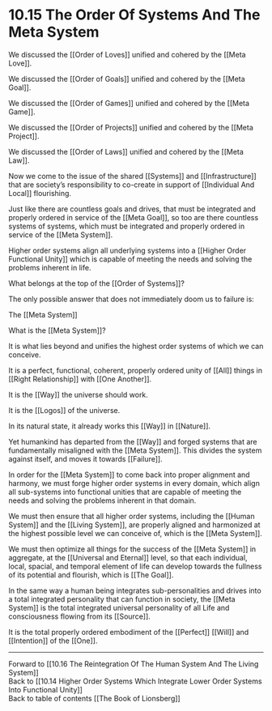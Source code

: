 # 10.15 The Order Of Systems And The Meta System

We discussed the [[Order of Loves]] unified and cohered by the [[Meta Love]]. 

We discussed the [[Order of Goals]] unified and cohered by the [[Meta Goal]]. 

We discussed the [[Order of Games]] unified and cohered by the [[Meta Game]].  

We discussed the [[Order of Projects]] unified and cohered by the [[Meta Project]].  

We discussed the [[Order of Laws]] unified and cohered by the [[Meta Law]].  

Now we come to the issue of the shared [[Systems]] and [[Infrastructure]] that are society’s responsibility to co-create in support of [[Individual And Local]] flourishing.

Just like there are countless goals and drives, that must be integrated and properly ordered in service of the [[Meta Goal]], so too are there countless systems of systems, which must be integrated and properly ordered in service of the [[Meta System]]. 

Higher order systems align all underlying systems into a [[Higher Order Functional Unity]] which is capable of meeting the needs and solving the problems inherent in life.

What belongs at the top of the [[Order of Systems]]? 

The only possible answer that does not immediately doom us to failure is:

The [[Meta System]]

What is the [[Meta System]]?

It is what lies beyond and unifies the highest order systems of which we can conceive.

It is a perfect, functional, coherent, properly ordered unity of [[All]] things in [[Right Relationship]] with [[One Another]].

It is the [[Way]] the universe should work.  

It is the [[Logos]] of the universe. 

In its natural state, it already works this [[Way]] in [[Nature]]. 

Yet humankind has departed from the [[Way]] and forged systems that are fundamentally misaligned with the [[Meta System]]. This divides the system against itself, and moves it towards [[Failure]]. 

In order for the [[Meta System]] to come back into proper alignment and harmony, we must forge higher order systems in every domain, which align all sub-systems into functional unities that are capable of meeting the needs and solving the problems inherent in that domain.

We must then ensure that all higher order systems, including the [[Human System]] and the [[Living System]], are properly aligned and harmonized at the highest possible level we can conceive of, which is the [[Meta System]].

We must then optimize all things for the success of the [[Meta System]] in aggregate, at the [[Universal and Eternal]]  level, so that each individual, local, spacial, and temporal element of life can develop towards the fullness of its potential and flourish, which is [[The Goal]].

In the same way a human being integrates sub-personalities and drives into a total integrated personality that can function in society, the [[Meta System]] is the total integrated universal personality of all Life and consciousness flowing from its [[Source]]. 

It is the total properly ordered embodiment of the [[Perfect]] [[Will]] and [[Intention]] of the [[One]].

___

Forward to [[10.16 The Reintegration Of The Human System And The Living System]]                 
Back to [[10.14 Higher Order Systems Which Integrate Lower Order Systems Into Functional Unity]]                      
Back to table of contents [[The Book of Lionsberg]]  

